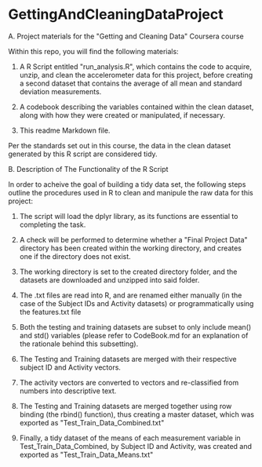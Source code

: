 # GettingAndCleaningDataProject
A. Project materials for the "Getting and Cleaning Data" Coursera course

Within this repo, you will find the following materials:

1) A R Script entitled "run_analysis.R", which contains the code to acquire, unzip, and clean the accelerometer data for this project, before creating a second dataset that contains the average of all mean and standard deviation measurements.

2) A codebook describing the variables contained within the clean dataset, along with how they were created or manipulated, if necessary.

3) This readme Markdown file.

Per the standards set out in this course, the data in the clean dataset generated by this R script are considered tidy.

B. Description of The Functionality of the R Script

In order to acheive the goal of building a tidy data set, the following steps outline the procedures used in R to clean and manipule the raw data for this project:

1) The script will load the dplyr library, as its functions are essential to completing the task.

2) A check will be performed to determine whether a "Final Project Data" directory has been created within the working directory, and creates one if the directory does not exist.

3) The working directory is set to the created directory folder, and the datasets are downloaded and unzipped into said folder.

4) The .txt files are read into R, and are renamed either manually (in the case of the Subject IDs and Activity datasets) or programmatically using the features.txt file

5) Both the testing and training datasets are subset to only include mean() and std() variables (please refer to CodeBook.md for an explanation of the rationale behind this subsetting).

6) The Testing and Training datasets are merged with their respective subject ID and Activity vectors. 

7) The activity vectors are converted to vectors and re-classified from numbers into descriptive text.

8) The Testing and Training datasets are merged together using row binding (the rbind() function), thus creating a master dataset, which was exported as "Test_Train_Data_Combined.txt"

9) Finally, a tidy dataset of the means of each measurement variable in Test_Train_Data_Combined, by Subject ID and Activity, was created and exported as "Test_Train_Data_Means.txt"
